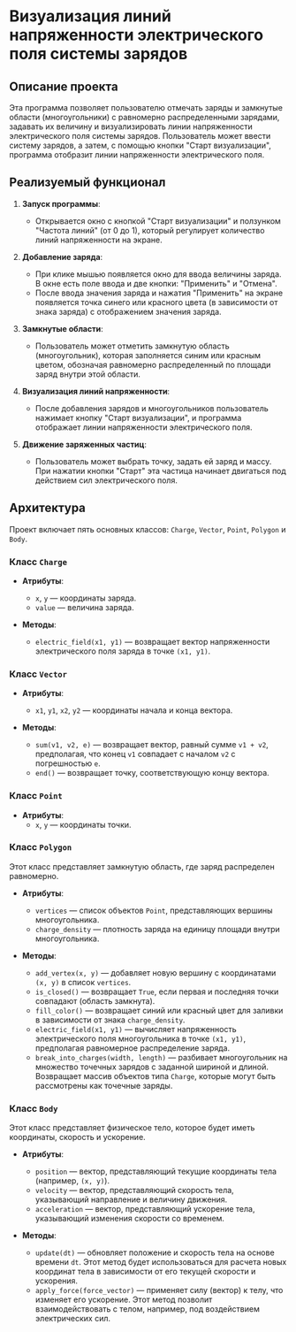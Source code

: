 # Визуализация линий напряженности электрического поля системы зарядов

## Описание проекта
Эта программа позволяет пользователю отмечать заряды и замкнутые области (многоугольники) с равномерно распределенными зарядами, задавать их величину и визуализировать линии напряженности электрического поля системы зарядов. Пользователь может ввести систему зарядов, а затем, с помощью кнопки "Старт визуализации", программа отобразит линии напряженности электрического поля.

## Реализуемый функционал
1. **Запуск программы**:
   - Открывается окно с кнопкой "Старт визуализации" и ползунком "Частота линий" (от 0 до 1), который регулирует количество линий напряженности на экране.
   
2. **Добавление заряда**:
   - При клике мышью появляется окно для ввода величины заряда. В окне есть поле ввода и две кнопки: "Применить" и "Отмена".
   - После ввода значения заряда и нажатия "Применить" на экране появляется точка синего или красного цвета (в зависимости от знака заряда) с отображением значения заряда.

3. **Замкнутые области**:
   - Пользователь может отметить замкнутую область (многоугольник), которая заполняется синим или красным цветом, обозначая равномерно распределенный по площади заряд внутри этой области.
   
4. **Визуализация линий напряженности**:
   - После добавления зарядов и многоугольников пользователь нажимает кнопку "Старт визуализации", и программа отображает линии напряженности электрического поля.
   
5. **Движение заряженных частиц**:
   - Пользователь может выбрать точку, задать ей заряд и массу. При нажатии кнопки "Старт" эта частица начинает двигаться под действием сил электрического поля.

## Архитектура
Проект включает пять основных классов: `Charge`, `Vector`, `Point`, `Polygon` и `Body`.

### Класс `Charge`
- **Атрибуты**:
  - `x`, `y` — координаты заряда.
  - `value` — величина заряда.

- **Методы**:
  - `electric_field(x1, y1)` — возвращает вектор напряженности электрического поля заряда в точке `(x1, y1)`.

### Класс `Vector`
- **Атрибуты**:
  - `x1`, `y1`, `x2`, `y2` — координаты начала и конца вектора.

- **Методы**:
  - `sum(v1, v2, e)` — возвращает вектор, равный сумме `v1 + v2`, предполагая, что конец `v1` совпадает с началом `v2` с погрешностью `e`.
  - `end()` — возвращает точку, соответствующую концу вектора.

### Класс `Point`
- **Атрибуты**:
  - `x`, `y` — координаты точки.

### Класс `Polygon`
Этот класс представляет замкнутую область, где заряд распределен равномерно.

- **Атрибуты**:
  - `vertices` — список объектов `Point`, представляющих вершины многоугольника.
  - `charge_density` — плотность заряда на единицу площади внутри многоугольника.

- **Методы**:
  - `add_vertex(x, y)` — добавляет новую вершину с координатами `(x, y)` в список `vertices`.
  - `is_closed()` — возвращает `True`, если первая и последняя точки совпадают (область замкнута).
  - `fill_color()` — возвращает синий или красный цвет для заливки в зависимости от знака `charge_density`.
  - `electric_field(x1, y1)` — вычисляет напряженность электрического поля многоугольника в точке `(x1, y1)`, предполагая равномерное распределение заряда.
  - `break_into_charges(width, length)` — разбивает многоугольник на множество точечных зарядов с заданной шириной и длиной. Возвращает массив объектов типа `Charge`, которые могут быть рассмотрены как точечные заряды.

### Класс `Body`
Этот класс представляет физическое тело, которое будет иметь координаты, скорость и ускорение.

- **Атрибуты**:
  - `position` — вектор, представляющий текущие координаты тела (например, `(x, y)`).
  - `velocity` — вектор, представляющий скорость тела, указывающий направление и величину движения.
  - `acceleration` — вектор, представляющий ускорение тела, указывающий изменения скорости со временем.

- **Методы**:
  - `update(dt)` — обновляет положение и скорость тела на основе времени `dt`. Этот метод будет использоваться для расчета новых координат тела в зависимости от его текущей скорости и ускорения.
  - `apply_force(force_vector)` — применяет силу (вектор) к телу, что изменяет его ускорение. Этот метод позволит взаимодействовать с телом, например, под воздействием электрических сил.
